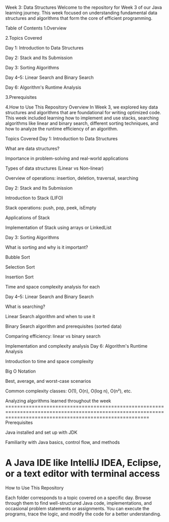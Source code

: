 Week 3: Data Structures
Welcome to the repository for Week 3 of our Java learning journey. This week focused on understanding fundamental data structures and algorithms that form the core of efficient programming.

Table of Contents
1.Overview 

2.Topics Covered

Day 1: Introduction to Data Structures

Day 2: Stack and Its Submission

Day 3: Sorting Algorithms

Day 4–5: Linear Search and Binary Search

Day 6: Algorithm's Runtime Analysis

3.Prerequisites

4.How to Use This Repository
Overview In Week 3, we explored key data structures and algorithms that are foundational for writing optimized code. This week included learning how to implement and use stacks, searching algorithms like linear and binary search, different sorting techniques, and how to analyze the runtime efficiency of an algorithm.

Topics Covered
Day 1: Introduction to Data Structures

What are data structures?

Importance in problem-solving and real-world applications

Types of data structures (Linear vs Non-linear)

Overview of operations: insertion, deletion, traversal, searching

Day 2: Stack and Its Submission

Introduction to Stack (LIFO)

Stack operations: push, pop, peek, isEmpty

Applications of Stack

Implementation of Stack using arrays or LinkedList

Day 3: Sorting Algorithms

What is sorting and why is it important?

Bubble Sort

Selection Sort

Insertion Sort

Time and space complexity analysis for each

Day 4–5: Linear Search and Binary Search

What is searching?

Linear Search algorithm and when to use it

Binary Search algorithm and prerequisites (sorted data)

Comparing efficiency: linear vs binary search

Implementation and complexity analysis
Day 6: Algorithm's Runtime Analysis

Introduction to time and space complexity

Big O Notation

Best, average, and worst-case scenarios

Common complexity classes: O(1), O(n), O(log n), O(n²), etc.

Analyzing algorithms learned throughout the week
============================================================================================================================================================= Prerequisites

  Java installed and set up with JDK
  
  Familiarity with Java basics, control flow, and methods
  
  A Java IDE like IntelliJ IDEA, Eclipse, or a text editor with terminal access
=============================================================================================================================================================

How to Use This Repository

Each folder corresponds to a topic covered on a specific day. Browse through them to find well-structured Java code, 
implementations, and occasional problem statements or assignments. You can execute the programs, trace the logic, 
and modify the code for a better understanding.
